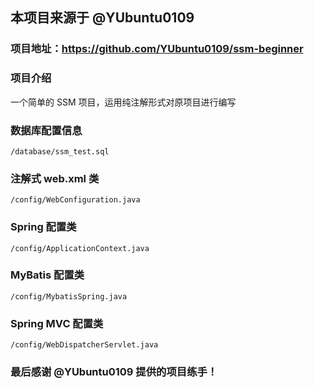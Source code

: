 ## 本项目来源于 @YUbuntu0109

### 项目地址：https://github.com/YUbuntu0109/ssm-beginner



### 项目介绍

一个简单的 SSM 项目，运用纯注解形式对原项目进行编写

### 数据库配置信息

```
/database/ssm_test.sql
```

### 注解式 web.xml 类

```
/config/WebConfiguration.java
```

### Spring 配置类

```
/config/ApplicationContext.java
```

### MyBatis 配置类

```
/config/MybatisSpring.java
```

### Spring MVC 配置类

```
/config/WebDispatcherServlet.java
```



### 最后感谢 @YUbuntu0109 提供的项目练手！



